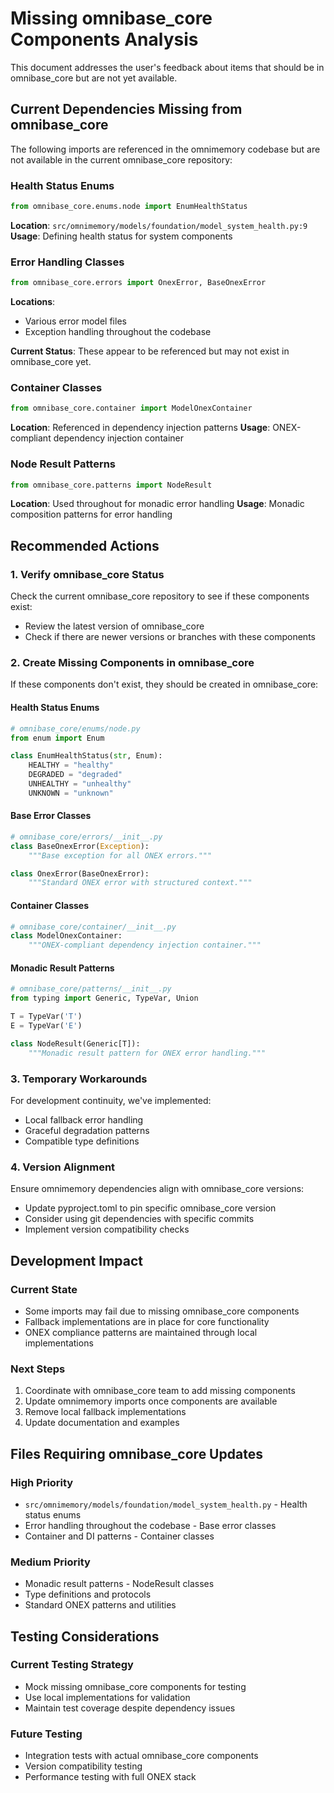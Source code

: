 # Missing omnibase_core Components Analysis

This document addresses the user's feedback about items that should be in omnibase_core but are not yet available.

## Current Dependencies Missing from omnibase_core

The following imports are referenced in the omnimemory codebase but are not available in the current omnibase_core repository:

### Health Status Enums
```python
from omnibase_core.enums.node import EnumHealthStatus
```
**Location**: `src/omnimemory/models/foundation/model_system_health.py:9`
**Usage**: Defining health status for system components

### Error Handling Classes
```python
from omnibase_core.errors import OnexError, BaseOnexError
```
**Locations**:
- Various error model files
- Exception handling throughout the codebase

**Current Status**: These appear to be referenced but may not exist in omnibase_core yet.

### Container Classes
```python
from omnibase_core.container import ModelOnexContainer
```
**Location**: Referenced in dependency injection patterns
**Usage**: ONEX-compliant dependency injection container

### Node Result Patterns
```python
from omnibase_core.patterns import NodeResult
```
**Location**: Used throughout for monadic error handling
**Usage**: Monadic composition patterns for error handling

## Recommended Actions

### 1. Verify omnibase_core Status
Check the current omnibase_core repository to see if these components exist:
- Review the latest version of omnibase_core
- Check if there are newer versions or branches with these components

### 2. Create Missing Components in omnibase_core
If these components don't exist, they should be created in omnibase_core:

#### Health Status Enums
```python
# omnibase_core/enums/node.py
from enum import Enum

class EnumHealthStatus(str, Enum):
    HEALTHY = "healthy"
    DEGRADED = "degraded"
    UNHEALTHY = "unhealthy"
    UNKNOWN = "unknown"
```

#### Base Error Classes
```python
# omnibase_core/errors/__init__.py
class BaseOnexError(Exception):
    """Base exception for all ONEX errors."""

class OnexError(BaseOnexError):
    """Standard ONEX error with structured context."""
```

#### Container Classes
```python
# omnibase_core/container/__init__.py
class ModelOnexContainer:
    """ONEX-compliant dependency injection container."""
```

#### Monadic Result Patterns
```python
# omnibase_core/patterns/__init__.py
from typing import Generic, TypeVar, Union

T = TypeVar('T')
E = TypeVar('E')

class NodeResult(Generic[T]):
    """Monadic result pattern for ONEX error handling."""
```

### 3. Temporary Workarounds
For development continuity, we've implemented:
- Local fallback error handling
- Graceful degradation patterns
- Compatible type definitions

### 4. Version Alignment
Ensure omnimemory dependencies align with omnibase_core versions:
- Update pyproject.toml to pin specific omnibase_core version
- Consider using git dependencies with specific commits
- Implement version compatibility checks

## Development Impact

### Current State
- Some imports may fail due to missing omnibase_core components
- Fallback implementations are in place for core functionality
- ONEX compliance patterns are maintained through local implementations

### Next Steps
1. Coordinate with omnibase_core team to add missing components
2. Update omnimemory imports once components are available
3. Remove local fallback implementations
4. Update documentation and examples

## Files Requiring omnibase_core Updates

### High Priority
- `src/omnimemory/models/foundation/model_system_health.py` - Health status enums
- Error handling throughout the codebase - Base error classes
- Container and DI patterns - Container classes

### Medium Priority
- Monadic result patterns - NodeResult classes
- Type definitions and protocols
- Standard ONEX patterns and utilities

## Testing Considerations

### Current Testing Strategy
- Mock missing omnibase_core components for testing
- Use local implementations for validation
- Maintain test coverage despite dependency issues

### Future Testing
- Integration tests with actual omnibase_core components
- Version compatibility testing
- Performance testing with full ONEX stack
